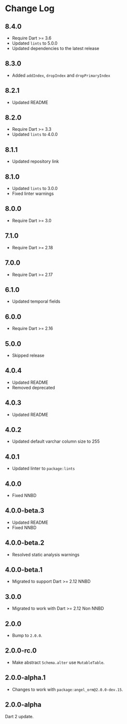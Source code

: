 # Change Log

## 8.4.0

* Require Dart >= 3.6
* Updated `lints` to 5.0.0
* Updated dependencies to the latest release

## 8.3.0

* Added `addIndex`, `dropIndex` and `dropPrimaryIndex`

## 8.2.1

* Updated README

## 8.2.0

* Require Dart >= 3.3
* Updated `lints` to 4.0.0

## 8.1.1

* Updated repository link

## 8.1.0

* Updated `lints` to 3.0.0
* Fixed linter warnings

## 8.0.0

* Require Dart >= 3.0

## 7.1.0

* Require Dart >= 2.18

## 7.0.0

* Require Dart >= 2.17

## 6.1.0

* Updated temporal fields

## 6.0.0

* Require Dart >= 2.16

## 5.0.0

* Skipped release

## 4.0.4

* Updated README
* Removed deprecated

## 4.0.3

* Updated README

## 4.0.2

* Updated default varchar column size to 255
  
## 4.0.1

* Updated linter to `package:lints`

## 4.0.0

* Fixed NNBD

## 4.0.0-beta.3

* Updated README
* Fixed NNBD

## 4.0.0-beta.2

* Resolved static analysis warnings

## 4.0.0-beta.1

* Migrated to support Dart >= 2.12 NNBD

## 3.0.0

* Migrated to work with Dart >= 2.12 Non NNBD

## 2.0.0

* Bump to `2.0.0`.

## 2.0.0-rc.0

* Make abstract `Schema.alter` use `MutableTable`.

## 2.0.0-alpha.1

* Changes to work with `package:angel_orm@2.0.0-dev.15`.

## 2.0.0-alpha

Dart 2 update.
